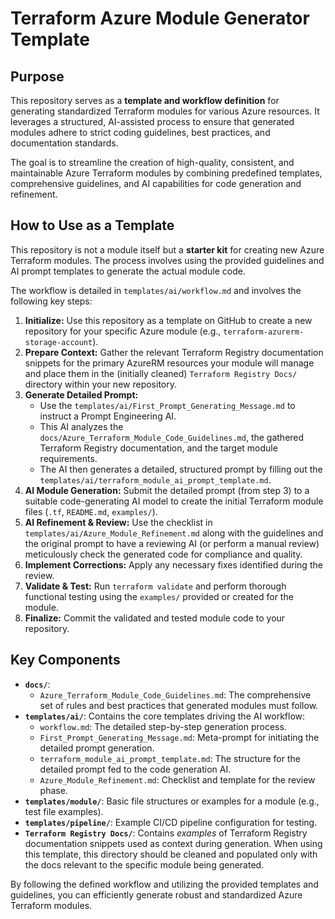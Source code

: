 # Terraform Azure Module Generator Template

## Purpose

This repository serves as a **template and workflow definition** for generating standardized Terraform modules for various Azure resources. It leverages a structured, AI-assisted process to ensure that generated modules adhere to strict coding guidelines, best practices, and documentation standards.

The goal is to streamline the creation of high-quality, consistent, and maintainable Azure Terraform modules by combining predefined templates, comprehensive guidelines, and AI capabilities for code generation and refinement.

## How to Use as a Template

This repository is not a module itself but a **starter kit** for creating new Azure Terraform modules. The process involves using the provided guidelines and AI prompt templates to generate the actual module code.

The workflow is detailed in `templates/ai/workflow.md` and involves the following key steps:

1.  **Initialize:** Use this repository as a template on GitHub to create a new repository for your specific Azure module (e.g., `terraform-azurerm-storage-account`).
2.  **Prepare Context:** Gather the relevant Terraform Registry documentation snippets for the primary AzureRM resources your module will manage and place them in the (initially cleaned) `Terraform Registry Docs/` directory within your new repository.
3.  **Generate Detailed Prompt:**
    *   Use the `templates/ai/First_Prompt_Generating_Message.md` to instruct a Prompt Engineering AI.
    *   This AI analyzes the `docs/Azure_Terraform_Module_Code_Guidelines.md`, the gathered Terraform Registry documentation, and the target module requirements.
    *   The AI then generates a detailed, structured prompt by filling out the `templates/ai/terraform_module_ai_prompt_template.md`.
4.  **AI Module Generation:** Submit the detailed prompt (from step 3) to a suitable code-generating AI model to create the initial Terraform module files (`.tf`, `README.md`, `examples/`).
5.  **AI Refinement & Review:** Use the checklist in `templates/ai/Azure_Module_Refinement.md` along with the guidelines and the original prompt to have a reviewing AI (or perform a manual review) meticulously check the generated code for compliance and quality.
6.  **Implement Corrections:** Apply any necessary fixes identified during the review.
7.  **Validate & Test:** Run `terraform validate` and perform thorough functional testing using the `examples/` provided or created for the module.
8.  **Finalize:** Commit the validated and tested module code to your repository.

## Key Components

*   **`docs/`**:
    *   `Azure_Terraform_Module_Code_Guidelines.md`: The comprehensive set of rules and best practices that generated modules must follow.
*   **`templates/ai/`**: Contains the core templates driving the AI workflow:
    *   `workflow.md`: The detailed step-by-step generation process.
    *   `First_Prompt_Generating_Message.md`: Meta-prompt for initiating the detailed prompt generation.
    *   `terraform_module_ai_prompt_template.md`: The structure for the detailed prompt fed to the code generation AI.
    *   `Azure_Module_Refinement.md`: Checklist and template for the review phase.
*   **`templates/module/`**: Basic file structures or examples for a module (e.g., test file examples).
*   **`templates/pipeline/`**: Example CI/CD pipeline configuration for testing.
*   **`Terraform Registry Docs/`**: Contains *examples* of Terraform Registry documentation snippets used as context during generation. When using this template, this directory should be cleaned and populated only with the docs relevant to the specific module being generated.

By following the defined workflow and utilizing the provided templates and guidelines, you can efficiently generate robust and standardized Azure Terraform modules.
